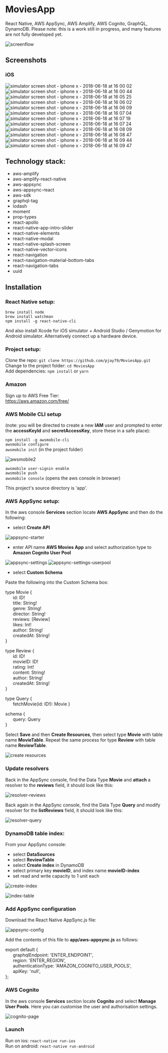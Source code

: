 # MoviesApp

React Native, AWS AppSync, AWS Amplify, AWS Cognito, GraphQL, DynamoDB.
Please note: this is a work still in progress, and many features are not fully developed yet.

![screenflow](https://user-images.githubusercontent.com/14052885/41508913-19d8108a-728f-11e8-9c49-7a40f4bb3799.jpeg)

## Screenshots

### iOS

![simulator screen shot - iphone x - 2018-06-18 at 16 00 02](https://user-images.githubusercontent.com/14052885/41520887-3a79dede-7313-11e8-95fa-8706bd85dff4.png)
![simulator screen shot - iphone x - 2018-06-18 at 16 00 44](https://user-images.githubusercontent.com/14052885/41520888-3aaff99c-7313-11e8-8014-713f3d2c62d2.png)
![simulator screen shot - iphone x - 2018-06-18 at 16 05 25](https://user-images.githubusercontent.com/14052885/41520889-3ae482ac-7313-11e8-8995-7983088cc70d.png)
![simulator screen shot - iphone x - 2018-06-18 at 16 06 02](https://user-images.githubusercontent.com/14052885/41520890-3b18997a-7313-11e8-9bc3-34571ee5cdc7.png)
![simulator screen shot - iphone x - 2018-06-18 at 16 06 09](https://user-images.githubusercontent.com/14052885/41520891-3b4dcc62-7313-11e8-878f-e9c3319c7560.png)
![simulator screen shot - iphone x - 2018-06-18 at 16 07 04](https://user-images.githubusercontent.com/14052885/41520892-3b832a6a-7313-11e8-8faa-e03d46f3e56c.png)
![simulator screen shot - iphone x - 2018-06-18 at 16 07 19](https://user-images.githubusercontent.com/14052885/41520893-3bb73fe4-7313-11e8-82b7-1dcf533cbc20.png)
![simulator screen shot - iphone x - 2018-06-18 at 16 07 24](https://user-images.githubusercontent.com/14052885/41520894-3bec8762-7313-11e8-86eb-0b215dc26797.png)
![simulator screen shot - iphone x - 2018-06-18 at 16 08 09](https://user-images.githubusercontent.com/14052885/41520895-3c230d3c-7313-11e8-90c7-04f369c57206.png)
![simulator screen shot - iphone x - 2018-06-18 at 16 08 47](https://user-images.githubusercontent.com/14052885/41520896-3c599eb0-7313-11e8-8cdc-f1442ee31b8c.png)
![simulator screen shot - iphone x - 2018-06-18 at 16 09 44](https://user-images.githubusercontent.com/14052885/41520897-3c915b48-7313-11e8-8018-4c2cf58c80a9.png)
![simulator screen shot - iphone x - 2018-06-18 at 16 09 47](https://user-images.githubusercontent.com/14052885/41520898-3cc73862-7313-11e8-9fd6-b2f827a885fe.png)

## Technology stack:

* aws-amplify
* aws-amplify-react-native
* aws-appsync
* aws-appsync-react
* aws-sdk
* graphql-tag
* lodash
* moment
* prop-types
* react-apollo
* react-native-app-intro-slider
* react-native-elements
* react-native-modal
* react-native-splash-screen
* react-native-vector-icons
* react-navigation
* react-navigation-material-bottom-tabs
* react-navigation-tabs
* uuid

## Installation

### React Native setup:

`brew install node`  
`brew install watchman`  
`npm install -g react-native-cli`

And also install Xcode for iOS simulator + Android Studio / Genymotion for Android simulator. Alternatively connect up a hardware device.

### Project setup:

Clone the repo:
`git clone https://github.com/pjay79/MoviesApp.git`  
Change to the project folder:
`cd MoviesApp`  
Add dependencies:
`npm install` or `yarn`

### Amazon

Sign up to AWS Free Tier:  
https://aws.amazon.com/free/

### AWS Mobile CLI setup

(note: you will be directed to create a new **IAM** user and prompted to enter the **accessKeyId** and **secretAccessKey**, store these in a safe place):

`npm install -g awsmobile-cli`  
`awsmobile configure`  
`awsmobile init` (in the project folder)

![awsmobile2](https://user-images.githubusercontent.com/14052885/41520984-b04a9234-7313-11e8-9d6e-ead22f033725.jpeg)

`awsmobile user-signin enable`  
`awsmobile push`  
`awsmobile console` (opens the aws console in browser)

This project's source directory is 'app'.

### AWS AppSync setup:

In the aws console **Services** section locate **AWS AppSync** and then do the following:

* select **Create API**

![appsync-starter](https://user-images.githubusercontent.com/14052885/41519711-0afcbaf6-730d-11e8-87d8-255a19960345.jpeg)

* enter API name **AWS Movies App** and select authorization type to **Amazon Cognito User Pool**

![appsync-settings](https://user-images.githubusercontent.com/14052885/41507521-184374f2-7277-11e8-9b26-ab5d22a56ba3.jpeg)
![appsync-settings-userpool](https://user-images.githubusercontent.com/14052885/41507522-18768892-7277-11e8-9c6b-355653347db1.jpeg)

* select **Custom Schema**

Paste the following into the Custom Schema box:

type Movie {  
&nbsp;&nbsp;&nbsp;&nbsp;&nbsp;&nbsp;id: ID!  
&nbsp;&nbsp;&nbsp;&nbsp;&nbsp;&nbsp;title: String!  
&nbsp;&nbsp;&nbsp;&nbsp;&nbsp;&nbsp;genre: String!  
&nbsp;&nbsp;&nbsp;&nbsp;&nbsp;&nbsp;director: String!  
&nbsp;&nbsp;&nbsp;&nbsp;&nbsp;&nbsp;reviews: [Review]  
&nbsp;&nbsp;&nbsp;&nbsp;&nbsp;&nbsp;likes: Int!  
&nbsp;&nbsp;&nbsp;&nbsp;&nbsp;&nbsp;author: String!  
&nbsp;&nbsp;&nbsp;&nbsp;&nbsp;&nbsp;createdAt: String!  
}

type Review {  
&nbsp;&nbsp;&nbsp;&nbsp;&nbsp;&nbsp;id: ID!  
&nbsp;&nbsp;&nbsp;&nbsp;&nbsp;&nbsp;movieID: ID!  
&nbsp;&nbsp;&nbsp;&nbsp;&nbsp;&nbsp;rating: Int!  
&nbsp;&nbsp;&nbsp;&nbsp;&nbsp;&nbsp;content: String!  
&nbsp;&nbsp;&nbsp;&nbsp;&nbsp;&nbsp;author: String!  
&nbsp;&nbsp;&nbsp;&nbsp;&nbsp;&nbsp;createdAt: String!  
}

type Query {  
&nbsp;&nbsp;&nbsp;&nbsp;&nbsp;&nbsp;fetchMovie(id: ID!): Movie
}

schema {  
&nbsp;&nbsp;&nbsp;&nbsp;&nbsp;&nbsp;query: Query  
}

Select **Save** and then **Create Resources**, then select type **Movie** with table name **MovieTable**. Repeat the same process for type **Review** with table name **ReviewTable**.

![create resources](https://user-images.githubusercontent.com/14052885/41507580-4a4fe6b4-7278-11e8-87c6-6dcfd3df5657.jpeg)

### Update resolvers

Back in the AppSync console, find the Data Type **Movie** and **attach** a resolver to the **reviews** field, it should look like this:

![resolver-reviews](https://user-images.githubusercontent.com/14052885/41519804-977471ea-730d-11e8-8abb-047845e242c9.jpeg)

Back again in the AppSync console, find the Data Type **Query** and modify resolver for the **listReviews** field, it should look like this:

![resolver-query](https://user-images.githubusercontent.com/14052885/41508261-38668d92-7285-11e8-9ba0-d2efd369eb22.jpeg)

### DynamoDB table index:

From your AppSync console:

* select **DataSources**
* select **ReviewTable**
* select **Create index** in DynamoDB
* select primary key **movieID**, and index name **movieID-index**
* set read and write capacity to 1 unit each

![create-index](https://user-images.githubusercontent.com/14052885/41519854-f0a4d624-730d-11e8-89cc-c1b3a1ea5348.jpeg)

![index-table](https://user-images.githubusercontent.com/14052885/41508128-1d491220-7283-11e8-9d08-2f581042fd48.jpeg)

### Add AppSync configuration

Download the React Native AppSync.js file:

![appsync-config](https://user-images.githubusercontent.com/14052885/41519914-43c0cfe8-730e-11e8-9ee8-4a0329ec2b12.jpeg)

Add the contents of this file to **app/aws-appsync.js** as follows:

export default {  
&nbsp;&nbsp;&nbsp;&nbsp;&nbsp;&nbsp;graphqlEndpoint: 'ENTER_ENDPOINT',  
&nbsp;&nbsp;&nbsp;&nbsp;&nbsp;&nbsp;region: 'ENTER_REGION',  
&nbsp;&nbsp;&nbsp;&nbsp;&nbsp;&nbsp;authenticationType: 'AMAZON_COGNITO_USER_POOLS',  
&nbsp;&nbsp;&nbsp;&nbsp;&nbsp;&nbsp;apiKey: 'null',  
};

### AWS Cognito

In the aws console **Services** section locate **Cognito** and select **Manage User Pools**. Here you can customise the user and authorisation settings.

![cognito-page](https://user-images.githubusercontent.com/14052885/41520257-1d1a67b2-7310-11e8-81a4-ae8696976e09.jpeg)

### Launch

Run on ios:
`react-native run-ios`  
Run on android:
`react-native run-android`
